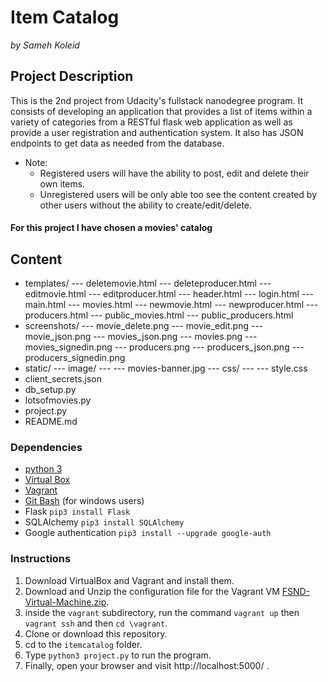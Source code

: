 
# Item Catalog
_*by Sameh Koleid*_
## Project Description
This is the 2nd project from Udacity's fullstack nanodegree program. It consists of developing an application that provides a list of items within a variety of categories from a RESTful flask web application as well as provide a user registration and authentication system. 
It also has JSON endpoints to get data as needed from the database.
* Note: 
  * Registered users will have the ability to post, edit and delete their own items.
  * Unregistered users will be only able too see the content created by other users without the ability to create/edit/delete.
 #### For this project I have chosen a movies' catalog
## Content

  
* templates/
--- deletemovie.html
--- deleteproducer.html
--- editmovie.html
--- editproducer.html
--- header.html
--- login.html
--- main.html
--- movies.html
--- newmovie.html
--- newproducer.html
--- producers.html
--- public_movies.html
--- public_producers.html
* screenshots/
--- movie_delete.png
--- movie_edit.png
--- movie_json.png
--- movies_json.png
--- movies.png
--- movies_signedin.png
--- producers.png
--- producers_json.png
--- producers_signedin.png
* static/
--- image/
---  --- movies-banner.jpg
--- css/
---  --- style.css
* client_secrets.json
* db_setup.py
* lotsofmovies.py
* project.py
* README.md
### Dependencies
* [python 3](https://www.python.org/downloads/)
* [Virtual Box](https://www.virtualbox.org/wiki/Downloads)
* [Vagrant](https://www.vagrantup.com/downloads.html)
* [Git Bash](https://git-scm.com/downloads) (for windows users)
* Flask `pip3 install Flask`
* SQLAlchemy `pip3 install SQLAlchemy`
* Google authentication `pip3 install --upgrade google-auth`
### Instructions
1. Download VirtualBox and Vagrant and install them.
1. Download and Unzip the configuration file for the Vagrant VM [FSND-Virtual-Machine.zip](https://s3.amazonaws.com/video.udacity-data.com/topher/2018/April/5acfbfa3_fsnd-virtual-machine/fsnd-virtual-machine.zip).
2. inside the `vagrant` subdirectory, run the command `vagrant up` then `vagrant ssh` and then `cd \vagrant`.
3.  Clone or download this repository.
4. cd to the `itemcatalog` folder.
5. Type `python3 project.py` to run the program.
6. Finally, open your browser and visit http://localhost:5000/ .

